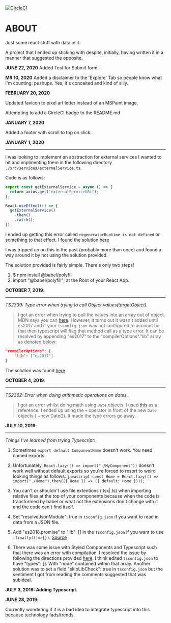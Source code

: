 [![CircleCI](https://circleci.com/gh/rhyuen/listsofdata.svg?style=svg)](https://circleci.com/gh/rhyuen/listsofdata)

# ABOUT

Just some react stuff with data in it.

A project that I ended up sticking with despite, initially, having written it in a manner that suggested the opposite.


**JUNE 22, 2020**
Added Test for Submit form.

**MR 10, 2020**
Added a disclaimer to the 'Explore' Tab so people know what I'm counting: pushups.   Yes, it's conceited and kind of silly.

**FEBRUARY 20, 2020**

Updated favicon to pixel art letter instead of an MSPaint image.

Attempting to add a CircleCI badge to the README.md

**JANUARY 7, 2020**

Added a footer with scroll to top on click.

**JANUARY 1, 2020**

---

I was looking to implement an abstraction for external services I wanted to hit and implmenting them in the following directory `./src/services/externalService.ts`.

Code is as follows:

```javascript
export const getExternalService = async () => {
  return axios.get("externalServiceURL");
};

React.useEffect(() => {
  getExternalService()
    .then()
    .catch();
});
```

I ended up getting this error called `regeneratorRuntime is not defined` or something to that effect. I found the solution [here]("https://stackoverflow.com/a/58432338")

I was tripped up on this in the past (probably more than once) and found a way around it by not using the solution provided.

The solution provided is fairly simple. There's only two steps!

1. \$ npm install @babel/polyfill
2. import "@babel/polyfill"; at the Root of your React App.

**OCTOBER 7, 2019**:

---

_TS2339: Type error when trying to call Object.values(targetObject)._

> I got an error when trying to pull the values into an array out of object. MDN says you can [here](https://developer.mozilla.org/en-US/docs/Web/JavaScript/Reference/Global_objects/Object/values). However, it turns out it wasn't added until es2017 and if your `tsconfig.json` was not configured to account for that then typescript will flag that method call as a type error. It can be resolved by appending "es2017" to the "compilerOptions"."lib" array as denoted below:

```json
"compilerOptions": {
    "lib": ["es2017"]
}
```

The solution was found [here](https://stackoverflow.com/a/42967397).

**OCTOBER 4, 2019**:

---

_TS2362: Error when doing arithmetic operations on dates._

> I got an error whilst doing math using `Date` objects. I used [this](https://github.com/microsoft/TypeScript/issues/5710) as a reference. I ended up using the `+` operator in front of the new `Date` objects ( +new Date()). It made the type errors go away.

**JULY 10, 2019**:

---

_Things I've learned from trying Typescript:_

1. Sometimes `export default ComponentName` doesn't work. You need named exports.

2. Unfortunately, `React.lazy(() => import("./MyComponent"))` doesn't work well without default exports so you're forced to resort to weird looking things as follows: `javascript const Home = React.lazy(() => import("./Home").then(({ Home }) => ({ default: Home })));`

3. You can't or shouldn't use file extentions (.tsx|.ts) when importing relative files at the top of your components because when the code is transformed by babel or what not the extensions don't change with it and the code can't find itself.

4. Set "resolveJsonModule": true in `tsconfig.json` if you want to read in data from a JSON file.

5. Add "es2018.promise" to "lib": [] in the `tsconfig.json` if you want to use `.finally(()=>{})`. [Source](https://stackoverflow.com/questions/52079031/property-finally-does-not-exist-on-type-promisevoid)

6. There was some issue with Styled Components and Typescript such that there was an error with compilation. I resolved the issue by following the directions provided [here](https://stackoverflow.com/questions/52079031/property-finally-does-not-exist-on-type-promisevoid). I think edited `tsconfig.json` to have "types": []. With "node" contained within that array. Another solution was to set a field "skipLibCheck": true in `tsconfig.json` but the sentiment I got from reading the comments suggested that was subideal.

**JULY 3, 2019: Adding Typescript.**

**JUNE 28, 2019**:

Currently wondering if it is a bad idea to integrate typescript into this because technology fads/trends.
